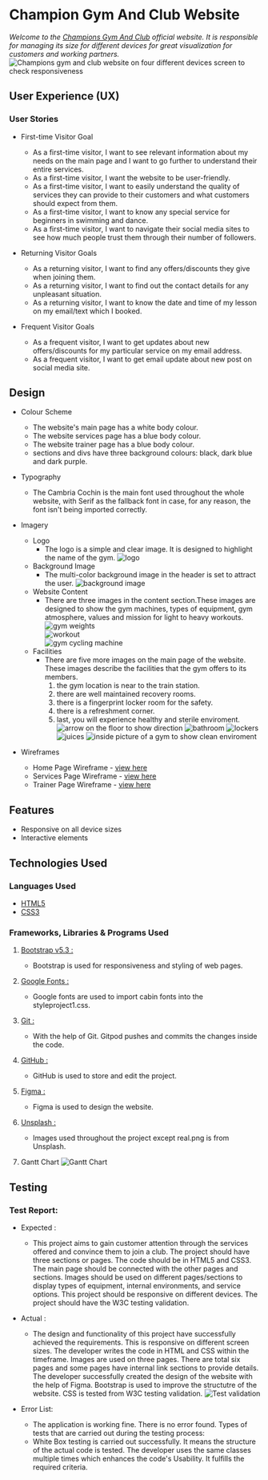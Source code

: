 #                                 Champion Gym And Club Website  

*Welcome to the [Champions Gym And Club](https://8000-farah94-projectonemiles-lmrovgr2hc8.ws.codeinstitute-ide.net/index.html) official website. It is responsible for managing its size for different devices for great visualization for customers and working partners.* 
![Champions gym and club website on four different devices screen to check responsiveness](image.png)
 
 ## User Experience (UX)
### User Stories
  * First-time Visitor Goal
    - As a first-time visitor,  I want to see relevant information about my needs on the main page and I want to go further to understand their entire services. 
     -  As a first-time visitor, I want the website to be user-friendly. 
     - As a first-time visitor, I want to easily understand the quality of services they can provide to their customers and what customers should expect from them.
     - As a first-time visitor, I want to know any special service for beginners in swimming and dance.
     - As a first-time visitor, I want to navigate their social media sites to see how much people trust them through their number of followers.

 * Returning Visitor Goals
     - As a returning visitor, I want to find any offers/discounts they give when joining them.
     - As a returning visitor, I want to find out the contact details for any unpleasant situation.
     - As a returning visitor, I want to know the date and time of my lesson on my email/text which I booked.

 * Frequent Visitor Goals
     - As a frequent visitor, I want to get updates about new offers/discounts for my particular service on my email address.
     - As a frequent visitor, I want to get email update about new post on social media site.  


## Design
*  Colour Scheme
    - The website's main page has a white body colour.
    - The website services page has a blue body 
     colour.
    - The website trainer page has a blue body 
   colour. 
    - sections and divs have three background colours: black, dark blue and dark purple. 

*  Typography
   - The Cambria Cochin is the main font used throughout the whole website, with Serif as the fallback font in case, for any reason, the font isn't being imported correctly.

*  Imagery
    * Logo
      - The logo is a simple and clear image. It is designed to highlight the name of the gym. ![logo](images/real.jpg)
    * Background Image
       -  The multi-color background image in the header is set to attract the user.   ![background image](images/logo7.jpg)
    * Website Content   
       - There are three images in the content section.These images are designed to show the gym machines, types of equipment, gym atmosphere, values and mission for light to heavy workouts.   
       ![gym weights](images/one.jpg)  
       ![workout](images/two.jpg)  
       ![gym cycling machine](images/three.jpg)
    * Facilities    
      - There are five more images on the main page of the website. These images describe the facilities that the gym offers to its members. 
         1. the gym location is near to the train station.
         2. there are well maintained recovery rooms. 
         3. there is a fingerprint locker room for the safety. 
         4. there is a refreshment corner.
         5. last, you will experience healthy and sterile enviroment.
   ![arrow on the floor to show direction](images/location.jpg)
   ![bathroom](images/bath.jpg)
   ![lockers ](images/lockers.jpg)
   ![juices](images/juice.jpg)
   ![inside picture of a gym to show clean enviroment](images/clean.jpg)
   
* Wireframes
    - Home Page Wireframe - [view here](https://www.figma.com/design/5IJvJkYiBcvDniuKs1oU3s/Champions-Gym-And-Club?node-id=0-1)  
    - Services Page Wireframe - [view here](https://www.figma.com/design/5IJvJkYiBcvDniuKs1oU3s/Champions-Gym-And-Club?node-id=1-2)
    - Trainer Page Wireframe - [view here](https://www.figma.com/design/5IJvJkYiBcvDniuKs1oU3s/Champions-Gym-And-Club?node-id=1-3)

## Features
  + Responsive on all device sizes
  + Interactive elements

## Technologies Used
  ### Languages Used
   * [HTML5](https://en.wikipedia.org/wiki/HTML5)
   * [CSS3](https://en.wikipedia.org/wiki/CSS)
 
  ### Frameworks, Libraries & Programs Used
   1. [Bootstrap v5.3 :](https://getbootstrap.com/)
        - Bootstrap is used for responsiveness and styling of web pages.
   2. [Google Fonts :](https://fonts.google.com/) 
        - Google fonts are used to import cabin fonts into the styleproject1.css.
   3. [Git :](https://git-scm.com/)
        - With the help of Git. Gitpod pushes and commits the changes inside the code.
   4. [GitHub :](https://github.com/)
        - GitHub is used to store and edit the project.
   5. [Figma :](https://www.figma.com/)
        - Figma is used to design the website.  
   6. [Unsplash :](https://unsplash.com/)
        - Images used throughout the project except real.png is from Unsplash.  

   7. Gantt Chart
      ![Gantt Chart ](image-1.png)

## Testing
### Test Report: 
* Expected :
     - This project aims to gain customer attention through the 
      services offered and convince them to join a club. The project should have three sections or pages. The code 
      should be in HTML5 and CSS3. The main page should be connected with the other pages and sections. Images should be used on different pages/sections to display types of equipment, internal environments, and service options. This project should be responsive on different devices. The project should have the W3C testing validation.   

* Actual :
   - The design and functionality of this project have 
      successfully achieved the requirements. This is responsive on different screen sizes. The developer writes the code in HTML and CSS within the timeframe. Images are used on three pages. There are total six pages and some pages have internal link sections to provide details. The developer successfully created the design of the website with the help of Figma. Bootstrap is used to improve the structutre of the website. CSS is tested from W3C testing validation.  ![Test validation](<Screenshot 2024-11-14 230401.png>)

* Error List: 
   - The application is working fine. There is no error found. 
          Types of tests that are carried out during the testing process:
   - White Box testing is carried out successfully. It means the 
          structure of the actual code is tested. The developer uses the same classes multiple times which enhances the code's Usability. It fulfills the required criteria.

      
                         